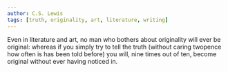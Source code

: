 ```yaml
---
author: C.S. Lewis
tags: [truth, originality, art, literature, writing]
---
```

Even in literature and art, no man who bothers about originality will ever be original: whereas if you simply try to tell the truth (without caring twopence how often is has been told before) you will, nine times out of ten, become original without ever having noticed in.